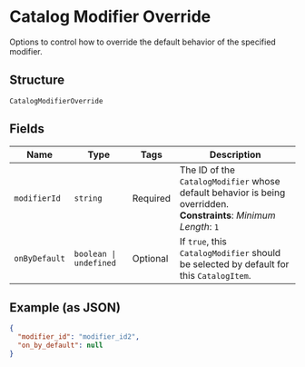 
# Catalog Modifier Override

Options to control how to override the default behavior of the specified modifier.

## Structure

`CatalogModifierOverride`

## Fields

| Name | Type | Tags | Description |
|  --- | --- | --- | --- |
| `modifierId` | `string` | Required | The ID of the `CatalogModifier` whose default behavior is being overridden.<br>**Constraints**: *Minimum Length*: `1` |
| `onByDefault` | `boolean \| undefined` | Optional | If `true`, this `CatalogModifier` should be selected by default for this `CatalogItem`. |

## Example (as JSON)

```json
{
  "modifier_id": "modifier_id2",
  "on_by_default": null
}
```

